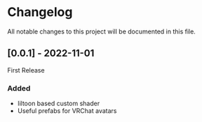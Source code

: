 # Changelog

All notable changes to this project will be documented in this file.

## [0.0.1] - 2022-11-01

First Release

### Added

- liltoon based custom shader
- Useful prefabs for VRChat avatars
